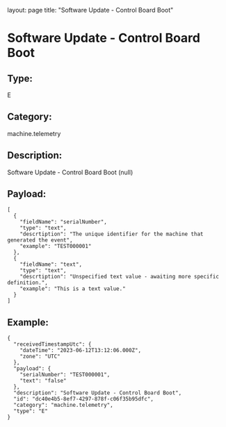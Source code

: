 layout: page
title: "Software Update - Control Board Boot"

# Software Update - Control Board Boot

## Type:

E

## Category:

machine.telemetry

## Description: 

Software Update - Control Board Boot (null)

## Payload:

```
[
  {
    "fieldName": "serialNumber",
    "type": "text",
    "descrtiption": "The unique identifier for the machine that generated the event",
    "example": "TEST000001"
  },
  {
    "fieldName": "text",
    "type": "text",
    "descrtiption": "Unspecified text value - awaiting more specific definition.",
    "example": "This is a text value."
  }
]
```

## Example:

```
{
  "receivedTimestampUtc": {
    "dateTime": "2023-06-12T13:12:06.000Z",
    "zone": "UTC"
  },
  "payload": {
    "serialNumber": "TEST000001",
    "text": "false"
  },
  "description": "Software Update - Control Board Boot",
  "id": "dc40e4b5-8ef7-4297-878f-c06f35b95dfc",
  "category": "machine.telemetry",
  "type": "E"
}
```
